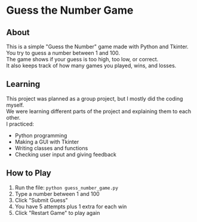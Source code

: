 # Guess the Number Game 
## About
This is a simple "Guess the Number" game made with Python and Tkinter.  
You try to guess a number between 1 and 100.  
The game shows if your guess is too high, too low, or correct.  
It also keeps track of how many games you played, wins, and losses.
## Learning
This project was planned as a group project, but I mostly did the coding myself.  
We were learning different parts of the project and explaining them to each other.  
I practiced:
- Python programming
- Making a GUI with Tkinter
- Writing classes and functions
- Checking user input and giving feedback
## How to Play
1. Run the file: `python guess_number_game.py`  
2. Type a number between 1 and 100  
3. Click "Submit Guess"  
4. You have 5 attempts plus 1 extra for each win  
5. Click "Restart Game" to play again
